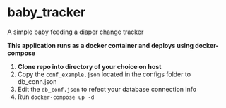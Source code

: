 # baby_tracker
A simple baby feeding a diaper change tracker

**This application runs as a docker container and deploys using docker-compose**

1) **Clone repo into directory of your choice on host**
1) Copy the ``conf_example.json`` located in the configs folder to db_conn.json
1) Edit the ``db_conf.json`` to refect your database connection info
1) Run ``docker-compose up -d``
